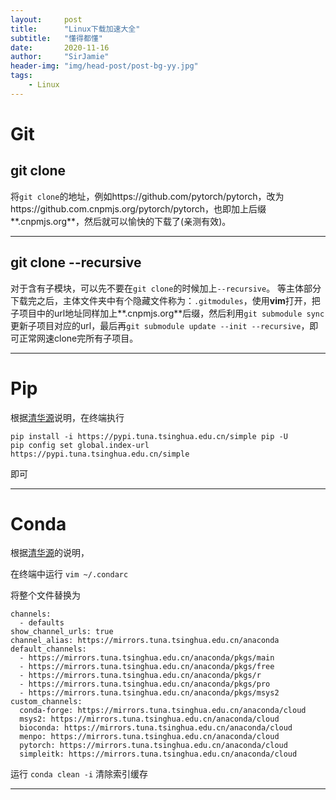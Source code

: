 ```yaml
---
layout:     post
title:      "Linux下载加速大全"
subtitle:   "懂得都懂"
date:       2020-11-16
author:     "SirJamie"
header-img: "img/head-post/post-bg-yy.jpg"
tags:
    - Linux
---
```


# Git

## git clone
将```git clone```的地址，例如https://github.com/pytorch/pytorch，改为https://github.com.cnpmjs.org/pytorch/pytorch，也即加上后缀**.cnpmjs.org**，然后就可以愉快的下载了(亲测有效)。

---

## git clone \--recursive
对于含有子模块，可以先不要在```git clone```的时候加上```--recursive```。
等主体部分下载完之后，主体文件夹中有个隐藏文件称为：```.gitmodules```，使用**vim**打开，把子项目中的url地址同样加上**.cnpmjs.org**后缀，然后利用```git submodule sync```更新子项目对应的url，最后再```git submodule update --init --recursive```，即可正常网速clone完所有子项目。

---

# Pip
根据[清华源](https://mirrors.tuna.tsinghua.edu.cn/help/pypi/)说明，在终端执行
```
pip install -i https://pypi.tuna.tsinghua.edu.cn/simple pip -U
pip config set global.index-url https://pypi.tuna.tsinghua.edu.cn/simple
```
即可

---

# Conda
根据[清华源](https://mirror.tuna.tsinghua.edu.cn/help/anaconda/)的说明，

在终端中运行 ``vim ~/.condarc``

将整个文件替换为
```
channels:
  - defaults
show_channel_urls: true
channel_alias: https://mirrors.tuna.tsinghua.edu.cn/anaconda
default_channels:
  - https://mirrors.tuna.tsinghua.edu.cn/anaconda/pkgs/main
  - https://mirrors.tuna.tsinghua.edu.cn/anaconda/pkgs/free
  - https://mirrors.tuna.tsinghua.edu.cn/anaconda/pkgs/r
  - https://mirrors.tuna.tsinghua.edu.cn/anaconda/pkgs/pro
  - https://mirrors.tuna.tsinghua.edu.cn/anaconda/pkgs/msys2
custom_channels:
  conda-forge: https://mirrors.tuna.tsinghua.edu.cn/anaconda/cloud
  msys2: https://mirrors.tuna.tsinghua.edu.cn/anaconda/cloud
  bioconda: https://mirrors.tuna.tsinghua.edu.cn/anaconda/cloud
  menpo: https://mirrors.tuna.tsinghua.edu.cn/anaconda/cloud
  pytorch: https://mirrors.tuna.tsinghua.edu.cn/anaconda/cloud
  simpleitk: https://mirrors.tuna.tsinghua.edu.cn/anaconda/cloud

```

运行 ``conda clean -i`` 清除索引缓存

---